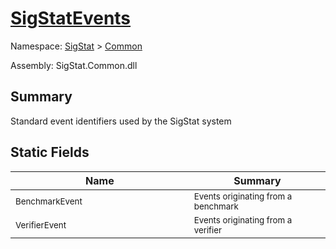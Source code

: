 # [SigStatEvents](./SigStatEvents.md)

Namespace: [SigStat]() > [Common](./README.md)

Assembly: SigStat.Common.dll

## Summary
Standard event identifiers used by the SigStat system

## Static Fields

| Name | Summary | 
| --- | --- | 
| <sub>BenchmarkEvent</sub><img style="cursor:not-allowed; width:200px;"/>| <sub>Events originating from a benchmark</sub>| <br>
| <sub>VerifierEvent</sub><img style="cursor:not-allowed; width:200px;"/>| <sub>Events originating from a verifier</sub>| <br>


